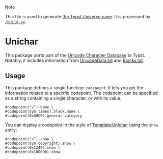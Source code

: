 > [!NOTE]
> This file is used to generate [the Typst Universe page](https://typst.app/universe/package/unichar). It is processed by [`/build.py`](/build.py).


# Unichar

This package ports part of the [Unicode Character Database](https://www.unicode.org/reports/tr44/) to Typst. Notably, it includes information from [UnicodeData.txt](https://unicode.org/reports/tr44/#UnicodeData.txt) and [Blocks.txt](https://unicode.org/reports/tr44/#Blocks.txt).


## Usage

This package defines a single function: `codepoint`. It lets you get the information related to a specific codepoint. The codepoint can be specified as a string containing a single character, or with its value.

```example
#codepoint("√").name \
#codepoint(sym.times).block.name \
#codepoint(0x00C9).general-category
```

You can display a codepoint in the style of [Template:Unichar](https://en.wikipedia.org/wiki/Template:Unichar) using the `show` entry:

```example
#codepoint("¤").show \
#codepoint(sym.copyright).show \
#codepoint(0x1249).show \
#codepoint(0x100000).show
```
